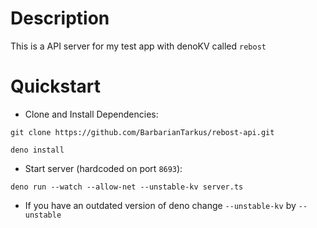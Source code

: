 # Description

This is a API server for my test app with denoKV called `rebost`

# Quickstart

- Clone and Install Dependencies:

```
git clone https://github.com/BarbarianTarkus/rebost-api.git

deno install
```

- Start server (hardcoded on port `8693`):

```
deno run --watch --allow-net --unstable-kv server.ts
```

- If you have an outdated version of deno change `--unstable-kv` by `--unstable`
